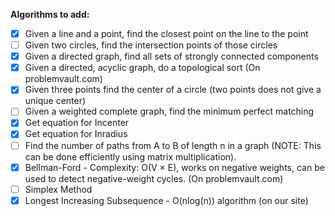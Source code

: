 **Algorithms to add:**
- [x] Given a line and a point, find the closest point on the line to the point
- [ ] Given two circles, find the intersection points of those circles
- [x] Given a directed graph, find all sets of strongly connected components
- [x] Given a directed, acyclic graph, do a topological sort (On problemvault.com)
- [x] Given three points find the center of a circle (two points does not give a unique center)
- [ ] Given a weighted complete graph, find the minimum perfect matching
- [x] Get equation for Incenter
- [x] Get equation for Inradius
- [ ] Find the number of paths from A to B of length n in a graph (NOTE: This can be done efficiently using matrix multiplication).
- [x] Bellman-Ford - Complexity: O(V × E), works on negative weights, can be used to detect negative-weight cycles. (On problemvault.com)
- [ ] Simplex Method
- [x] Longest Increasing Subsequence - O(nlog(n)) algorithm (on our site)
